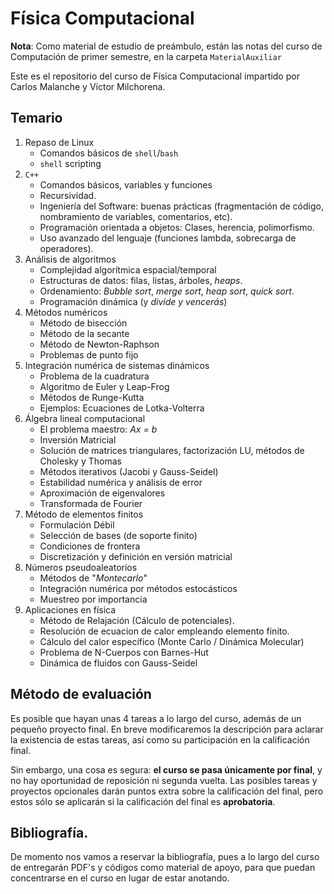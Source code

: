 # Física Computacional

**Nota**: Como material de estudio de preámbulo, están las notas del curso de Computación de primer semestre, en la carpeta `MaterialAuxiliar`

Este es el repositorio del curso de Física Computacional impartido por Carlos Malanche y Víctor Milchorena.

## Temario

1. Repaso de Linux
    * Comandos básicos de `shell`/`bash`
    * `shell` scripting
2. `C++`
    * Comandos básicos, variables y funciones
    * Recursividad.
    * Ingeniería del Software: buenas prácticas (fragmentación de código, nombramiento de variables, comentarios, etc).
    * Programación orientada a objetos: Clases, herencia, polimorfismo.
    * Uso avanzado del lenguaje (funciones lambda, sobrecarga de operadores).
2. Análisis de algoritmos
    * Complejidad algorítmica espacial/temporal
    * Estructuras de datos: filas, listas, árboles, _heaps_.
    * Ordenamiento: _Bubble sort_, _merge sort_, _heap sort_, _quick sort_.
    * Programación dinámica (y _divide y vencerás_)
3. Métodos numéricos
    * Método de bisección
    * Método de la secante
    * Método de Newton-Raphson
    * Problemas de punto fijo
4. Integración numérica de sistemas dinámicos
    * Problema de la cuadratura
    * Algoritmo de Euler y Leap-Frog
    * Métodos de Runge-Kutta
    * Ejemplos: Ecuaciones de Lotka-Volterra
5. Álgebra lineal computacional
    * El problema maestro: _Ax = b_
    * Inversión Matricial
    * Solución de matrices triangulares, factorización LU, métodos de Cholesky y Thomas
    * Métodos iterativos (Jacobi y Gauss-Seidel)
    * Estabilidad numérica y análisis de error
    * Aproximación de eigenvalores
    * Transformada de Fourier
6. Método de elementos finitos
    * Formulación Débil 
    * Selección de bases (de soporte finito)
    * Condiciones de frontera
    * Discretización y definición en versión matricial
7. Números pseudoaleatorios
    * Métodos de "_Montecarlo_"
    * Integración numérica por métodos estocásticos
    * Muestreo por importancia
8. Aplicaciones en física
    * Método de Relajación (Cálculo de potenciales).
    * Resolución de ecuacion de calor empleando elemento finito.
    * Cálculo del calor específico (Monte Carlo / Dinámica Molecular)
    * Problema de N-Cuerpos con Barnes-Hut
    * Dinámica de fluidos con Gauss-Seidel

## Método de evaluación

Es posible que hayan unas 4 tareas a lo largo del curso, además de un pequeño proyecto final. En breve modificaremos la descripción para aclarar la existencia de estas tareas, así como su participación en la calificación final.

Sin embargo, una cosa es segura: **el curso se pasa únicamente por final**, y no hay oportunidad de reposición ni segunda vuelta. Las posibles tareas y proyectos opcionales darán puntos extra sobre la calificación del final, pero estos sólo se aplicarán si la calificación del final es **aprobatoria**.

## Bibliografía.

De momento nos vamos a reservar la bibliografía, pues a lo largo del curso de entregarán PDF's y códigos como material de apoyo, para que puedan concentrarse en el curso en lugar de estar anotando.